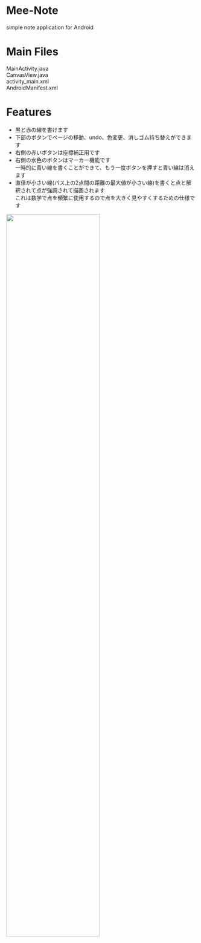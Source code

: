 # Mee-Note
simple note application for Android

# Main Files
MainActivity.java  
CanvasView.java  
activity_main.xml  
AndroidManifest.xml

# Features
* 黒と赤の線を書けます
* 下部のボタンでページの移動、undo、色変更、消しゴム持ち替えができます
* 右側の赤いボタンは座標補正用です
* 右側の水色のボタンはマーカー機能です  
一時的に青い線を書くことができて、もう一度ボタンを押すと青い線は消えます
* 直径が小さい線(パス上の2点間の距離の最大値が小さい線)を書くと点と解釈されて点が強調されて描画されます  
これは数学で点を頻繁に使用するので点を大きく見やすくするための仕様です
<img src="https://user-images.githubusercontent.com/39236776/123450211-75919880-d617-11eb-8428-c59653a6c758.jpg" width=70%>
